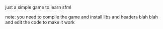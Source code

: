 just a simple game to learn sfml

note: you need to compile the game and install libs and headers blah blah and edit the code to make it work
